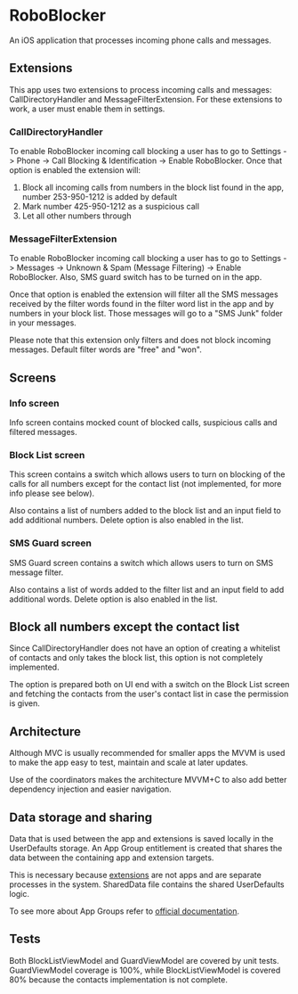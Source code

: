 # RoboBlocker

An iOS application that processes incoming phone calls and messages.

## Extensions

This app uses two extensions to process incoming calls and messages: CallDirectoryHandler and MessageFilterExtension. For these extensions to work, a user must enable them in settings.

### CallDirectoryHandler

To enable RoboBlocker incoming call blocking a user has to go to Settings -> Phone -> Call Blocking & Identification -> Enable RoboBlocker.
Once that option is enabled the extension will:

1. Block all incoming calls from numbers in the block list found in the app, number 253-950-1212 is added by default
2. Mark number 425-950-1212 as a suspicious call
3. Let all other numbers through

### MessageFilterExtension

To enable RoboBlocker incoming call blocking a user has to go to Settings -> Messages -> Unknown & Spam (Message Filtering) -> Enable RoboBlocker. Also, SMS guard switch has to be turned on in the app.

Once that option is enabled the extension will filter all the SMS messages received by the filter words found in the filter word list in the app and by numbers in your block list. 
Those messages will go to a "SMS Junk" folder in your messages.

Please note that this extension only filters and does not block incoming messages.
Default filter words are "free" and "won".

## Screens

### Info screen

Info screen contains mocked count of blocked calls, suspicious calls and filtered messages.

### Block List screen

This screen contains a switch which allows users to turn on blocking of the calls for all numbers except for the contact list (not implemented, for more info please see below).

Also contains a list of numbers added to the block list and an input field to add additional numbers. Delete option is also enabled in the list.

### SMS Guard screen

SMS Guard screen contains a switch which allows users to turn on SMS message filter.

Also contains a list of words added to the filter list and an input field to add additional words. Delete option is also enabled in the list.

## Block all numbers except the contact list

Since CallDirectoryHandler does not have an option of creating a whitelist of contacts and only takes the block list, this option is not completely implemented. 

The option is prepared both on UI end with a switch on the Block List screen and fetching the contacts from the user's contact list in case the permission is given.

## Architecture

Although MVC is usually recommended for smaller apps the MVVM is used to make the app easy to test, maintain and scale at later updates. 

Use of the coordinators makes the architecture MVVM+C to also add better dependency injection and easier navigation. 

## Data storage and sharing

Data that is used between the app and extensions is saved locally in the UserDefaults storage. An App Group entitlement is created that shares the data between the containing app and extension targets. 

This is necessary because [extensions](https://developer.apple.com/library/archive/documentation/General/Conceptual/ExtensibilityPG/ExtensionOverview.html#//apple_ref/doc/uid/TP40014214-CH2-SW2) are not apps and are separate processes in the system. SharedData file contains the shared UserDefaults logic. 

To see more about App Groups refer to [official documentation](https://developer.apple.com/documentation/bundleresources/entitlements/com_apple_security_application-groups).

## Tests

Both BlockListViewModel and GuardViewModel are covered by unit tests. GuardViewModel coverage is 100%, while BlockListViewModel is covered 80% because the contacts implementation is not complete.
